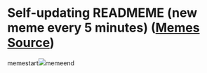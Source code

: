 # Self-updating READMEME (new meme every 5 minutes) ([Memes Source](https://bramses.notion.site/a49c1e962b7646879176ac3b327b6533?v=4d1eda54b170483cb03a40f257231764))

memestart![](https://www.notion.so/image/https%3A%2F%2Fs3-us-west-2.amazonaws.com%2Fsecure.notion-static.com%2F03518606-a84f-4217-ab96-3e653e7e76c5%2FFBF14CCF-2547-440E-BBEB-DE49374812F8.jpeg?table=block&id=ac2855c8-7215-4f5b-a337-655236dfe1ba&cache=v2)memeend
